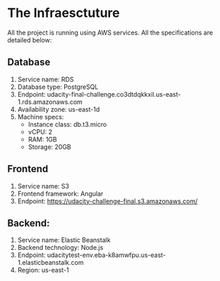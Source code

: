 # The Infraesctuture

All the project is running using AWS services. All the specifications are detailed below:

## Database

1. Service name: RDS
2. Database type: PostgreSQL
3. Endpoint: udacity-final-challenge.co3dtdqkkxil.us-east-1.rds.amazonaws.com
4. Availability zone: us-east-1d
5. Machine specs:
   - Instance class: db.t3.micro
   - vCPU: 2
   - RAM: 1GB
   - Storage: 20GB

## Frontend

1. Service name: S3
2. Frontend framework: Angular
3. Endpoint: https://udacity-challenge-final.s3.amazonaws.com/

## Backend:

1. Service name: Elastic Beanstalk
2. Backend technology: Node.js
3. Endpoint: udacitytest-env.eba-k8amwfpu.us-east-1.elasticbeanstalk.com
4. Region: us-east-1
